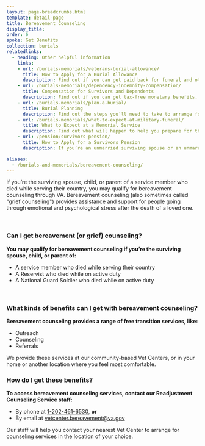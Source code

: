 ```yaml
---
layout: page-breadcrumbs.html
template: detail-page
title: Bereavement Counseling
display_title:
order: 6
spoke: Get Benefits
collection: burials
relatedlinks:
  - heading: Other helpful information
    links:
    - url: /burials-memorials/veterans-burial-allowance/
      title: How to Apply for a Burial Allowance
      description: Find out if you can get paid back for funeral and other burial costs.
    - url: /burials-memorials/dependency-indemnity-compensation/
      title: Compensation for Survivors and Dependents
      description: Find out if you can get tax-free monetary benefits.
    - url: /burials-memorials/plan-a-burial/
      title: Burial Planning
      description: Find out the steps you’ll need to take to arrange for a service member, Veteran, or eligible family member’s burial.
    - url: /burials-memorials/what-to-expect-at-military-funeral/
      title: What to Expect at a Memorial Service
      description: Find out what will happen to help you prepare for this day.
    - url: /pension/survivors-pension/
      title: How to Apply for a Survivors Pension
      description: If you’re an unmarried surviving spouse or an unmarried child of a deceased Veteran with wartime service, find out if you can get monthly payments.

aliases:
  - /burials-and-memorials/bereavement-counseling/
---
```


<div class="va-introtext">

If you’re the surviving spouse, child, or parent of a service member who died while serving their country, you may qualify for bereavement counseling through VA. Bereavement counseling (also sometimes called "grief counseling") provides assistance and support for people going through emotional and psychological stress after the death of a loved one.

</div>

<br>

<div class="feature" markdown=“1”>

### Can I get bereavement (or grief) counseling?

**You may qualify for bereavement counseling if you’re the surviving spouse, child, or parent of:**
- A service member who died while serving their country
- A Reservist who died while on active duty
- A National Guard Soldier who died while on active duty

</div>

<br>

### What kinds of benefits can I get with bereavement counseling?

**Bereavement counseling provides a range of free transition services, like:**

- Outreach
- Counseling
- Referrals

We provide these services at our community-based Vet Centers, or in your home or another location where you feel most comfortable.

### How do I get these benefits?

**To access bereavement counseling services, contact our Readjustment Counseling Service staff:**

- By phone at <a href='tel:+1-202-461-6530'>1-202-461-6530</a>, **or**<br>
- By email at <a href='mailto:vetcenter.bereavement@va.gov'>vetcenter.bereavement@va.gov</a>

Our staff will help you contact your nearest Vet Center to arrange for counseling services in the location of your choice.
